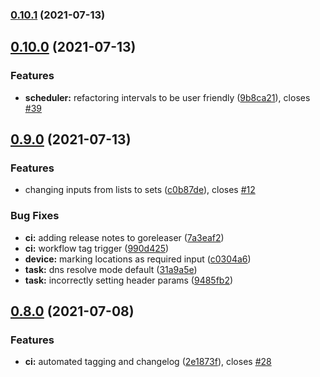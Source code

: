 ### [0.10.1](https://github.com/rymancl/terraform-provider-dotcommonitor/compare/v0.10.0...v0.10.1) (2021-07-13)

## [0.10.0](https://github.com/rymancl/terraform-provider-dotcommonitor/compare/v0.9.0...v0.10.0) (2021-07-13)


### Features

* **scheduler:** refactoring intervals to be user friendly ([9b8ca21](https://github.com/rymancl/terraform-provider-dotcommonitor/commit/9b8ca21c1b29ce485dad69be86b0867f0d7ba330)), closes [#39](https://github.com/rymancl/terraform-provider-dotcommonitor/issues/39)

## [0.9.0](https://github.com/rymancl/terraform-provider-dotcommonitor/compare/v0.8.8...v0.9.0) (2021-07-13)


### Features

* changing inputs from lists to sets ([c0b87de](https://github.com/rymancl/terraform-provider-dotcommonitor/commit/c0b87de4ad0490f481263da3fb682d2ca4c21f11)), closes [#12](https://github.com/rymancl/terraform-provider-dotcommonitor/issues/12)


### Bug Fixes

* **ci:** adding release notes to goreleaser ([7a3eaf2](https://github.com/rymancl/terraform-provider-dotcommonitor/commit/7a3eaf208e1a8482887ad6616c450cf8cc4fea45))
* **ci:** workflow tag trigger ([990d425](https://github.com/rymancl/terraform-provider-dotcommonitor/commit/990d4255fc0ed448d5b9e56d1112f4e8c2bc79d7))
* **device:** marking locations as required input ([c0304a6](https://github.com/rymancl/terraform-provider-dotcommonitor/commit/c0304a69f73651bd7e43ada0f82f5213d5ec51b5))
* **task:** dns resolve mode default ([31a9a5e](https://github.com/rymancl/terraform-provider-dotcommonitor/commit/31a9a5ede70a2d3391f135fbfbe75341c8cfe9de))
* **task:** incorrectly setting header params ([9485fb2](https://github.com/rymancl/terraform-provider-dotcommonitor/commit/9485fb234b722f6fed6f69fc4765930d08fe7ae9))

## [0.8.0](https://github.com/rymancl/terraform-provider-dotcommonitor/compare/v0.7.0...v0.8.0) (2021-07-08)


### Features

* **ci:** automated tagging and changelog ([2e1873f](https://github.com/rymancl/terraform-provider-dotcommonitor/commit/2e1873f5af1b4915f008477b48c8fe08a19c7973)), closes [#28](https://github.com/rymancl/terraform-provider-dotcommonitor/issues/28)
